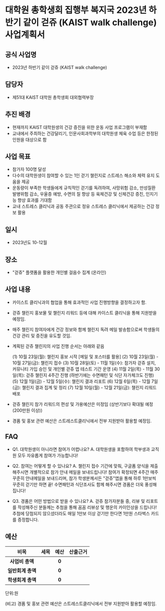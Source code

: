 대학원 총학생회 집행부 복지국 2023년 하반기 같이 걷쥬 (KAIST walk challenge) 사업계획서
===

## 공식 사업명
- 2023년 하반기 같이 걷쥬 (KAIST walk challenge)

## 담당자
- 제51대 KAIST 대학원 총학생회 대외협력부장

## 추진 배경
- 현재까지 KAIST 대학원생의 건강 증진을 위한 운동 사업 프로그램이 부재함 
- 교내에서 주최하는 건강달리기, 인문사회과학부의 대학원생 체육 수업 등은 한정된 인원을 대상으로 함 

## 사업 목표
- 참가자 100명 달성
- 다수의 대학원생이 참여할 수 있는 1인 걷기 챌린지로 스트레스 해소와 체력 유지 도움을 제공
- 운동량이 부족한 학생들에게 규칙적인 걷기를 독려하여, 사망위험 감소, 만성질환 발병위험 감소, 우울증 예방, 수면의 질 향상 등 육체건강 및 신체건강 증진, 인지기능 향상 효과를 기대함
- 교내 스트레스 클리닉과 공동 주관으로 정유 스트레스 클리닉에서 제공하는 건강 정보 활용

## 일시
- 2023년도 10-12월

## 장소
- "걷쥬" 플랫폼을 활용한 개인별 걸음수 집계 (온라인)

## 사업 내용
- 카이스트 클리닉과의 협업을 통해 효과적인 사업 진행방향을 결정하고자 함.
- 걷쥬 챌린지 홍보물 및 챌린지 리워드 등에 대해 카이스트 클리닉을 통해 지원받을 예정임.
- 매주 챌린지 참여자에게 건강 정보와 함께 챌린지 독려 메일 발송함으로써 학생들의 건강 관리 및 증진을 유도할 것임. 
- 계획된 걷쥬 챌린지의 사업 진행 순서는 아래와 같음

	(1) 10월 23일(월): 챌린지 홍보 시작 [메일 및 포스터를 활용]
	(2) 10월 23일(월) - 10월 27일(금): 챌린지 접수
	(3) 10월 28일(토) - 11월 1일(수): 참가자 걷쥬 설치, 커뮤니티 가입 승인 및 개인별 걷쥬 앱 테스트 기간 운영
	(4) 11월 2일(목) - 11월 30일(목): 걷쥬 챌린지 4주간 진행 (하반기에는 수면패턴 및 식단 자가체크도 진행)
	(5) 12월 1일(금) - 12월 5일(수): 챌린지 결과 리포트
	(6) 12월 6일(목) - 12월 7일(금): 챌린지 결과 집계 및 정리
	(7) 12월 10일(월) - 12월 21일(금): 챌린지 리워드 배포

- 걷쥬 챌린지 참가 리워드의 편성 및 가용예산은 미정임 (상반기보다 확대될 예정 (200만원 이상))
- 경품 및 홍보 관련 예산은 스트레스트클리닉에서 전부 지원받아 활용할 예정임.

## FAQ
- Q1. 대학원생이 아니라면 참여가 어렵나요?
	A. 대학원생을 포함하여 학부생과 교직원 모두 자유롭게 참여가 가능합니다!

- Q2. 참여는 어떻게 할 수 있나요?
	A. 챌린지 접수 기간에 맞춰, 구글폼 양식을 제출해주시면 개별적으로 참가 안내 메일을 보내드립니다! 참여가 확정되면 4주간 매주 꾸준히 안내메일을 보내드리며, 참가 학생분께서든 "걷쥬"앱을 통해 하루 1만보씩 꾸준히 걷기만 하면 끝! 수면패턴과 식단조사도 함께 해주시면 경품은 더욱 풍성해집니다!

- Q3. 경품은 어떤 방법으로 받을 수 있나요?
	A. 걷쥬 참가자분들 중, 리뷰 및 리포트를 작성해주신 분들께는 추첨을 통해 꼼꼼 리뷰상 및 행운의 카이인상을 드립니다! 추첨에 당첨되지 않으셨더라도 매일 1만보 이상 걷기만 한다면 1만원 스타벅스 카드를 증정합니다. 

## 예산

|  **비목** |   **세목**   | **예산** | **산출근거** |
|:----------:|:------------:|:--------:|:--------:|
|   **사업비 총액**  |        | **0** |      |
|   **일반회계 총액**  |        | **0** |      |
|   **학생회계 총액**  |         | **0** |      |

단위:원 

(비고) 경품 및 홍보 관련 예산은 스트레스트클리닉에서 전부 지원받아 활용할 예정임.
